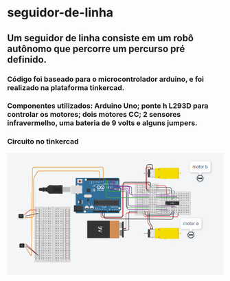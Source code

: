 # seguidor-de-linha

## Um seguidor de linha consiste em um robô autônomo que percorre um percurso pré definido.
### Código foi baseado para o microcontrolador arduino, e foi realizado na plataforma tinkercad.
### Componentes utilizados: Arduino Uno; ponte h L293D para controlar os motores; dois motores CC; 2 sensores infravermelho, uma bateria de 9 volts e alguns jumpers. 

### Circuito no tinkercad

![montagem seguidor de linha](https://github.com/pedroolins/seguidor-de-linha/blob/main/seguidor%20de%20linha%20tinkercad.png)
